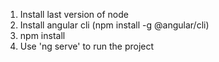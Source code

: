 1. Install last version of node
2. Install angular cli (npm install -g @angular/cli)
3. npm install
4. Use 'ng serve' to run the project
